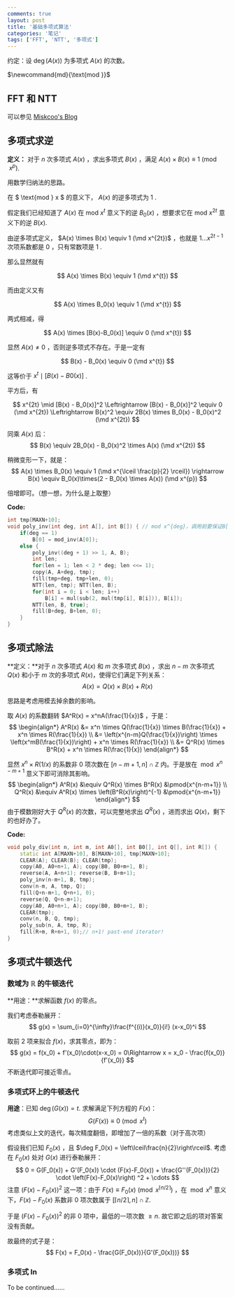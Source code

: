```yaml
---
comments: true
layout: post
title: '基础多项式算法'
categories: '笔记'
tags: ['FFT', 'NTT', '多项式']
---
```


约定：设 $\deg(A(x))$ 为多项式 $A(x)$ 的次数。

$\newcommand{md}{\text{mod }}$

## FFT 和 NTT

可以参见 [Miskcoo's Blog]()

## 多项式求逆

**定义：** 对于 $n$ 次多项式 $A(x)$ ，求出多项式 $B(x)$ ，满足 $A(x) \times B(x) \equiv 1 \pmod{x^p}$.

用数学归纳法的思路。

在 $ \text{mod } x $ 的意义下， $A(x)$ 的逆多项式为 $1$ .   

假定我们已经知道了 $A(x)$ 在 $\text{mod }x^t$ 意义下的逆 $B_0(x)$ ，想要求它在 $\text{mod }x^{2t}$ 意义下的逆 $B(x)$.    

由逆多项式定义， $A(x) \times B(x) \equiv 1 (\md x^{2t})$ ，也就是 $1 \dots x^{2t-1}$ 次项系数都是 $0$ ，只有常数项是 $1$ .     

那么显然就有 

$$
A(x) \times B(x) \equiv 1 (\md x^{t})
$$

而由定义又有   

$$
A(x) \times B_0(x) \equiv 1 (\md x^{t})
$$

两式相减，得   

$$
A(x) \times [B(x)-B_0(x)] \equiv 0 (\md x^{t})
$$

显然 $A(x) \ne 0$ ，否则逆多项式不存在。于是一定有 

$$
B(x) - B_0(x) \equiv 0 (\md x^{t})
$$

这等价于 $x^t \mid [B(x) - B0(x)]$ .     

平方后，有 

$$
x^{2t} \mid [B(x) - B_0(x)]^2 \Leftrightarrow [B(x) - B_0(x)]^2 \equiv 0 (\md x^{2t}) \Leftrightarrow B(x)^2 \equiv 2B(x) \times B_0(x) - B_0(x)^2 (\md x^{2t})
$$

同乘 $A(x)$ 后： 
$$
B(x) \equiv 2B_0(x) - B_0(x)^2 \times A(x) (\md x^{2t})
$$

稍微变形一下，就是： 
$$
A(x) \times B_0(x) \equiv 1 (\md x^{\lceil \frac{p}{2} \rceil}) \rightarrow B(x) \equiv B_0(x)\times(2 - B_0(x) \times A(x)) (\md x^{p})
$$

倍增即可。（想一想，为什么是上取整）    

**Code:**

```cpp
int tmp[MAXN+10];
void poly_inv(int deg, int A[], int B[]) { // mod x^{deg}，调用前要保证B[]为空 
    if(deg == 1)
        B[0] = mod_inv(A[0]);
    else {
        poly_inv((deg + 1) >> 1, A, B);
        int len;
        for(len = 1; len < 2 * deg; len <<= 1);
        copy(A, A+deg, tmp);
        fill(tmp+deg, tmp+len, 0);
        NTT(len, tmp); NTT(len, B);
        for(int i = 0; i < len; i++)
            B[i] = mul(sub(2, mul(tmp[i], B[i])), B[i]);
        NTT(len, B, true);
        fill(B+deg, B+len, 0);
    }
}
```



## 多项式除法

**定义：**对于 $n$ 次多项式 $A(x)$ 和 $m$ 次多项式 $B(x)$ ，求出 $n-m$ 次多项式 $Q(x)$ 和小于 $m$ 次的多项式 $R(x)$，使得它们满足下列关系：
$$
A(x) = Q(x) \times B(x)  + R(x)
$$


思路是考虑用模去掉余数的影响。

取 $A(x)$ 的系数翻转 $A^R(x) = x^nA(\frac{1}{x})$ ，于是：
$$
\begin{align*}
A^R(x) &= x^n \times Q(\frac{1}{x}) \times B(\frac{1}{x}) + x^n \times R(\frac{1}{x}) \\
&= \left(x^{n-m}Q(\frac{1}{x})\right) \times \left(x^mB(\frac{1}{x})\right) + x^n \times R(\frac{1}{x}) \\
&= Q^R(x) \times B^R(x) + x^n \times R(\frac{1}{x})
\end{align*}
$$

显然 $x^n \times R(1/x)$ 的系数非 $0$ 项次数在 $[n-m+1, n] \cap \mathbb{Z}$ 内。于是放在 $\bmod{x^{n-m+1}}$ 意义下即可消除其影响。
$$
\begin{align*}
A^R(x) &\equiv Q^R(x) \times B^R(x) &\pmod{x^{n-m+1}} \\
Q^R(x) &\equiv A^R(x) \times \left(B^R(x)\right)^{-1} &\pmod{x^{n-m+1}}
\end{align*}
$$
由于模数刚好大于 $Q^R(x)$ 的次数，可以完整地求出 $Q^R(x)$ ，进而求出 $Q(x)$，剩下的也好办了。

**Code:**

```cpp
void poly_div(int n, int m, int A0[], int B0[], int Q[], int R[]) {
    static int A[MAXN+10], B[MAXN+10], tmp[MAXN+10];
    CLEAR(A); CLEAR(B); CLEAR(tmp);
    copy(A0, A0+n+1, A); copy(B0, B0+m+1, B);
    reverse(A, A+n+1); reverse(B, B+m+1);
    poly_inv(n-m+1, B, tmp);
    conv(n-m, A, tmp, Q);
    fill(Q+n-m+1, Q+n+1, 0);
    reverse(Q, Q+n-m+1);
    copy(A0, A0+n+1, A); copy(B0, B0+m+1, B);
    CLEAR(tmp);
    conv(n, B, Q, tmp);
    poly_sub(n, A, tmp, R);
    fill(R+m, R+n+1, 0);// n+1! past-end iterator! 
}
```

## 多项式牛顿迭代

### 数域为 $\mathbb{R}$ 的牛顿迭代

**用途：**求解函数 $f(x)$ 的零点。

我们考虑泰勒展开：
$$
g(x) = \sum_{i=0}^{\infty}\frac{f^{(i)}(x_0)}{i!} (x-x_0)^i
$$

取前 $2​$ 项来拟合 $f(x)​$，求其零点，即为：
$$
g(x) = f(x_0) + f'(x_0)\cdot(x-x_0) = 0\Rightarrow x = x_0 - \frac{f(x_0)}{f'(x_0)}
$$
不断迭代即可接近零点。

### 多项式环上的牛顿迭代

**用途**：已知 $\deg(G(x)) = t$. 求解满足下列方程的 $F(x)$：
$$
G(F(x)) \equiv 0 \pmod{x^t}
$$
考虑类似上文的迭代，每次精度翻倍，即增加了一倍的系数（对于高次项）

假设我们已知 $F_0(x)$ ，且 $\deg F_0(x) = \left\lceil\frac{n}{2}\right\rceil$. 考虑在 $F_0(x)$ 处对 $G(x)$ 进行泰勒展开：
$$
0 = G(F_0(x)) + G'(F_0(x)) \cdot (F(x)-F_0(x)) + \frac{G''(F_0(x))}{2} \cdot \left(F(x)-F_0(x)\right) ^2 + \cdots
$$
注意 $\left(F(x) - F_0(x)\right)^2$ 这一项：由于 $F(x) \equiv F_0(x) \pmod{x^{\lceil n/2 \rceil}}$ ，在 $\bmod{x^n}$ 意义下，$F(x)-F_0(x)$ 系数非 $0$ 项次数属于 $[\lceil n/2 \rceil, n] \cap \mathbb{Z}$.

于是 $\left(F(x) - F_0(x)\right)^2$ 的非 $0$ 项中，最低的一项次数 $\ge n$. 故它即之后的项对答案没有贡献。

故最终的式子是：
$$
F(x) = F_0(x) - \frac{G(F_0(x))}{G'(F_0(x)))}
$$

### 多项式 $\ln$

To be continued……